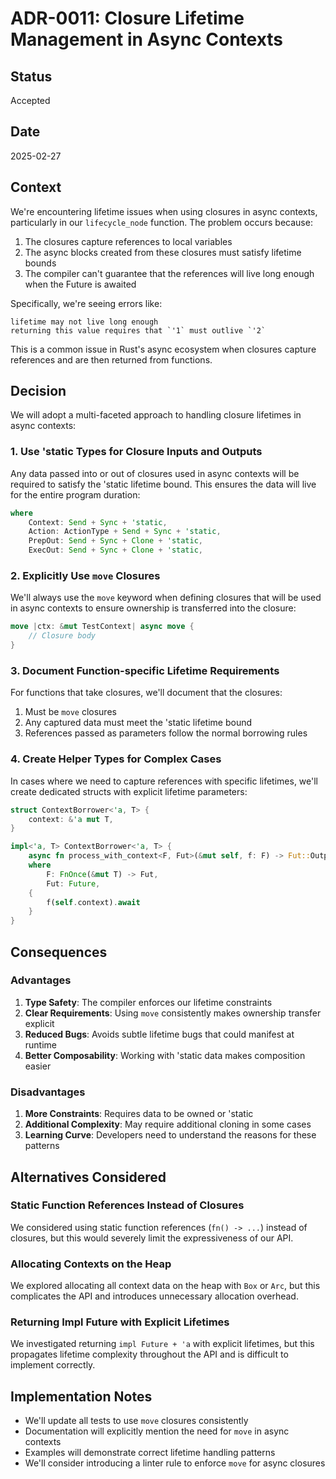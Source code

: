 # ADR-0011: Closure Lifetime Management in Async Contexts

## Status

Accepted

## Date

2025-02-27

## Context

We're encountering lifetime issues when using closures in async contexts, particularly in our `lifecycle_node` function. The problem occurs because:

1. The closures capture references to local variables
2. The async blocks created from these closures must satisfy lifetime bounds
3. The compiler can't guarantee that the references will live long enough when the Future is awaited

Specifically, we're seeing errors like:

```
lifetime may not live long enough
returning this value requires that `'1` must outlive `'2`
```

This is a common issue in Rust's async ecosystem when closures capture references and are then returned from functions.

## Decision

We will adopt a multi-faceted approach to handling closure lifetimes in async contexts:

### 1. Use 'static Types for Closure Inputs and Outputs

Any data passed into or out of closures used in async contexts will be required to satisfy the 'static lifetime bound. This ensures the data will live for the entire program duration:

```rust
where
    Context: Send + Sync + 'static,
    Action: ActionType + Send + Sync + 'static,
    PrepOut: Send + Sync + Clone + 'static,
    ExecOut: Send + Sync + Clone + 'static,
```

### 2. Explicitly Use `move` Closures

We'll always use the `move` keyword when defining closures that will be used in async contexts to ensure ownership is transferred into the closure:

```rust
move |ctx: &mut TestContext| async move {
    // Closure body
}
```

### 3. Document Function-specific Lifetime Requirements

For functions that take closures, we'll document that the closures:

1. Must be `move` closures
2. Any captured data must meet the 'static lifetime bound
3. References passed as parameters follow the normal borrowing rules

### 4. Create Helper Types for Complex Cases

In cases where we need to capture references with specific lifetimes, we'll create dedicated structs with explicit lifetime parameters:

```rust
struct ContextBorrower<'a, T> {
    context: &'a mut T,
}

impl<'a, T> ContextBorrower<'a, T> {
    async fn process_with_context<F, Fut>(&mut self, f: F) -> Fut::Output
    where
        F: FnOnce(&mut T) -> Fut,
        Fut: Future,
    {
        f(self.context).await
    }
}
```

## Consequences

### Advantages

1. **Type Safety**: The compiler enforces our lifetime constraints
2. **Clear Requirements**: Using `move` consistently makes ownership transfer explicit
3. **Reduced Bugs**: Avoids subtle lifetime bugs that could manifest at runtime
4. **Better Composability**: Working with 'static data makes composition easier

### Disadvantages

1. **More Constraints**: Requires data to be owned or 'static
2. **Additional Complexity**: May require additional cloning in some cases
3. **Learning Curve**: Developers need to understand the reasons for these patterns

## Alternatives Considered

### Static Function References Instead of Closures

We considered using static function references (`fn() -> ...`) instead of closures, but this would severely limit the expressiveness of our API.

### Allocating Contexts on the Heap

We explored allocating all context data on the heap with `Box` or `Arc`, but this complicates the API and introduces unnecessary allocation overhead.

### Returning Impl Future with Explicit Lifetimes

We investigated returning `impl Future + 'a` with explicit lifetimes, but this propagates lifetime complexity throughout the API and is difficult to implement correctly.

## Implementation Notes

- We'll update all tests to use `move` closures consistently
- Documentation will explicitly mention the need for `move` in async contexts
- Examples will demonstrate correct lifetime handling patterns
- We'll consider introducing a linter rule to enforce `move` for async closures
